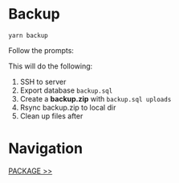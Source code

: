 # Backup

`yarn backup`

Follow the prompts:

This will do the following:

1. SSH to server
2. Export database `backup.sql`
3. Create a **backup.zip** with `backup.sql uploads`
4. Rsync backup.zip to local dir
5. Clean up files after

# Navigation

[PACKAGE >>](package.md)
